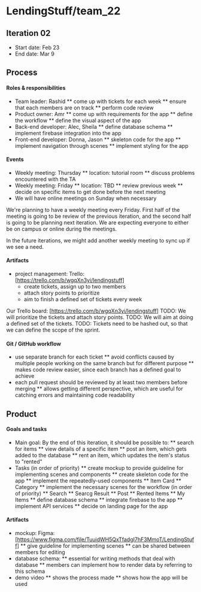 # LendingStuff/team_22

## Iteration 02
 * Start date: Feb 23
 * End date: Mar 9

## Process

#### Roles & responsibilities

 * Team leader: Rashid
 	** come up with tickets for each week
 	** ensure that each members are on track
 	** perform code review
 * Product owner: Amr
 	** come up with requirements for the app
 	** define the workflow
 	** define the visual aspect of the app
 * Back-end developer: Alec, Sheila
 	** define database schema
 	** implement firebase integration into the app
 * Front-end developer: Donna, Jason
 	** skeleton code for the app
 	** implement navigation through scenes
 	** implement styling for the app

#### Events

 * Weekly meeting: Thursday
 	** location: tutorial room
 	** discuss problems encountered with the TA
 * Weekly meeting: Friday
 	** location: TBD
 	** review previous week
 	** decide on specific items to get done before the next meeting
 * We will have online meetings on Sunday when necessary

We're planning to have a weekly meeting every Friday. First half of the meeting is going to be review of the previous iteration, and the second half is going to be planning next iteration. We are expecting everyone to either be on campus or online during the meetings.

In the future iterations, we might add another weekly meeting to sync up if we see a need.

#### Artifacts

 * project management: Trello: [https://trello.com/b/wgqXn3yi/lendingstuff]
 	* create tickets, assign up to two members
 	* attach story points to prioritize
 	* aim to finish a defined set of tickets every week
 

Our Trello board: [https://trello.com/b/wgqXn3yi/lendingstuff]
TODO: We will prioritize the tickets and attach story points.
TODO: We will aim at doing a defined set of the tickets.
TODO: Tickets need to be hashed out, so that we can define the scope of the sprint.

#### Git / GitHub workflow

 * use separate branch for each ticket
 	** avoid conflicts caused by multiple people working on the same branch but for different purpose
 	** makes code review easier, since each branch has a defined goal to achieve
 * each pull request should be reviewed by at least two members before merging
 	** allows getting different perspective, which are useful for catching errors and maintaining code readability

## Product

#### Goals and tasks

 * Main goal: By the end of this iteration, it should be possible to:
 	** search for items
 	** view details of a specific item
 	** post an item, which gets added to the database
 	** rent an item, which updates the item's status to "rented"
 * Tasks (in order of priority)
 	** create mockup to provide guideline for implementing scenes and components
 	** create skeleton code for the app
 	** implement the repeatedly-used components
 		** Item Card
 		** Category
 	** implement the necessary scenes for the workflow (in order of priority)
 		** Search
 		** Searcg Result
 		** Post
 		** Rented Items
 		** My Items
 	** define database schema
 	** integrate firebase to the app
 	** implement API services
 	** decide on landing page for the app

#### Artifacts

 * mockup: Figma: [https://www.figma.com/file/TuuidWH5QxTfadgI7hF3MmoT/LendingStuff]
 	** give guideline for implementing scenes
 	** can be shared between members for editing
 * database schema:
 	** essential for writing methods that deal with database
 	** members can implement how to render data by referring to this schema
 * demo video
 	** shows the process made
 	** shows how the app will be used
